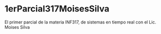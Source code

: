 # 1erParcial317MoisesSilva
El primer parcial de la materia INF317, de sistemas en tiempo real con el Lic. Moises Silva
